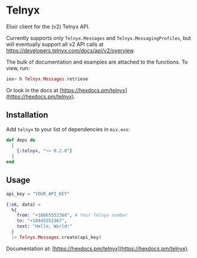 # Telnyx

Elixir client for the (v2) Telnyx API.

Currently supports only `Telnyx.Messages` and `Telnyx.MessagingProfiles`, but will eventually support all v2 API calls at https://developers.telnyx.com/docs/api/v2/overview.

The bulk of documentation and examples are attached to the functions. To view, run:

```elixir
iex> h Telnyx.Messages.retrieve
```

Or look in the docs at [https://hexdocs.pm/telnyx](https://hexdocs.pm/telnyx).

## Installation

Add `telnyx` to your list of dependencies in `mix.exs`:

```elixir
def deps do
  [
    {:telnyx, "~> 0.2.0"}
  ]
end
```

## Usage

```elixir
api_key = "YOUR_API_KEY"

{:ok, data} =
  %{
    from: "+18665552368", # Your Telnyx number
    to: "+18445552367",
    text: "Hello, World!"
  }
  |> Telnyx.Messages.create(api_key)
```

Documentation at: [https://hexdocs.pm/telnyx](https://hexdocs.pm/telnyx).

